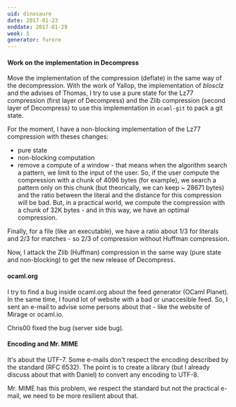 ```yaml
---
uid: dinosaure
date: 2017-01-23
enddate: 2017-01-29
week: 5
generator: furore
---
```


#### Work on the implementation in Decompress

Move the  implementation of  the compression (deflate)  in the  same way  of the
decompression.  With the work of Yallop, the implementation of _blosclz_ and the
advises of Thomas,  I  try to use a  pure state for the  Lz77 compression (first
layer of Decompress) and the Zlib compression  (second layer of Decompress) to use
this implementation in `ocaml-git` to pack a git state.

For the  moment,  I have a  non-blocking implementation of  the Lz77 compression
with theses changes:
* pure state
* non-blocking computation
* remove a  compute  of  a  window  -  that  means  when  the algorithm search a
pattern,  we limit to  the  input  of  the  user.  So,  if  the user compute the
compression with a chunk of 4096  bytes (for example),  we search a pattern only
on this chunk  (but  theorically,  we  can  keep  ~  28671  bytes) and the ratio
between the literal and the distance for this compression will be bad.  But,  in
a practical world,  we compute  the compression with a chunk of  32K bytes - and
in this way, we have an optimal compression.

Finally,  for a file  (like  an  executable),  we  have  a  ratio  about 1/3 for
literals  and  2/3  for  matches  -   so  2/3  of  compression  without  Huffman
compression.

Now,  I attack  the Zlib (Huffman) compression  in the same way  (pure state and
non-blocking) to get the new release of Decompress.

#### ocaml.org

I try to  find a bug inside  ocaml.org about the feed  generator (OCaml Planet).
In the same time,  I found lot of website with a bad or unaccesible feed.  So, I
sent an e-mail  to advise some persons  about that - like the  website of Mirage
or ocaml.io.

Chris00 fixed the bug (server side bug).

#### Encoding and Mr. MIME

It's about the UTF-7.  Some e-mails don't  respect the encoding described by the
standard (RFC  6532).  The point is to  create a library (but  I already discuss
about that with Daniel) to convert any encoding to UTF-8.

Mr.  MIME has this  problem,  we  respect  the  standard  but  not the practical
e-mail, we need to be more resilient about that.

